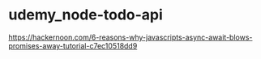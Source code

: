 # udemy_node-todo-api

https://hackernoon.com/6-reasons-why-javascripts-async-await-blows-promises-away-tutorial-c7ec10518dd9
